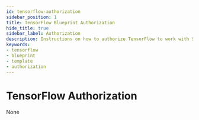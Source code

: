 ```yaml
---
id: tensorflow-authorization
sidebar_position: 1
title: TensorFlow Blueprint Authorization
hide_title: true
sidebar_label: Authorization
description: Instructions on how to authorize TensorFlow to work with Shipyard's low-code TensorFlow templates.
keywords:
- tensorflow
- blueprint
- template
- authorization
---
```


# TensorFlow Authorization
None
